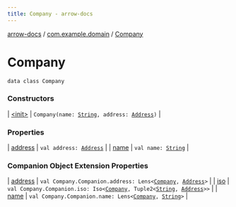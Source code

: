 ```yaml
---
title: Company - arrow-docs
---
```


[arrow-docs](../../index.html) / [com.example.domain](../index.html) / [Company](./index.html)

# Company

`data class Company`

### Constructors

| [&lt;init&gt;](-init-.html) | `Company(name: `[`String`](https://kotlinlang.org/api/latest/jvm/stdlib/kotlin/-string/index.html)`, address: `[`Address`](../-address/index.html)`)` |

### Properties

| [address](address.html) | `val address: `[`Address`](../-address/index.html) |
| [name](name.html) | `val name: `[`String`](https://kotlinlang.org/api/latest/jvm/stdlib/kotlin/-string/index.html) |

### Companion Object Extension Properties

| [address](../address.html) | `val Company.Companion.address: Lens<`[`Company`](./index.html)`, `[`Address`](../-address/index.html)`>` |
| [iso](../iso.html) | `val Company.Companion.iso: Iso<`[`Company`](./index.html)`, Tuple2<`[`String`](https://kotlinlang.org/api/latest/jvm/stdlib/kotlin/-string/index.html)`, `[`Address`](../-address/index.html)`>>` |
| [name](../name.html) | `val Company.Companion.name: Lens<`[`Company`](./index.html)`, `[`String`](https://kotlinlang.org/api/latest/jvm/stdlib/kotlin/-string/index.html)`>` |

